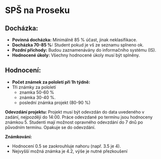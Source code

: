 # SPŠ na Proseku

## **Docházka:**
- **Povinná docházka:** Minimálně 85 % účast, jinak neklasifikace.
- **Docházka 70-85 %:** Student pokud je vš ze seznamu splneno ok.
- **Pozdní příchody:** Budou zaznamenávány do informačního systému (IS).
- **Hodnocené úkoly:** Všechny hodnocené úkoly musí být splněny.

## **Hodnocení:**
- **Počet známek za pololetí při 1h týdně:** 
- Tři známky za pololetí 
	- znamka 50-60 % 
	- známka 30-40 %. 
	- poslední známka projekt (80-90 %)

 **Odevzdání projektu:** Projekt musí být odevzdán do data uvedeného v zadání, nejpozději do 14:00. Práce odevzdané po termínu jsou hodnoceny známkou 5. Studenti mají možnost opravného odevzdání do 7 dnů po původním termínu. Opakuje se do odevzdání.

**Známkování:**
- Hodnocení 0.5 se zaokrouhluje nahoru (např. 3.5 je 4).
- Nejvyšší možná známka je 4.2, výše je nutné přezkoušení



